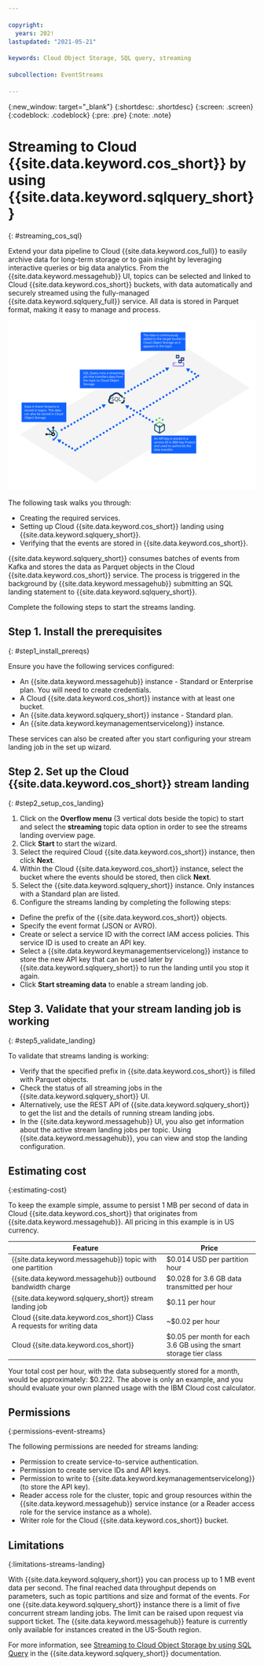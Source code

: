 ```yaml
---

copyright:
  years: 202!
lastupdated: "2021-05-21"

keywords: Cloud Object Storage, SQL query, streaming

subcollection: EventStreams

---
```


{:new_window: target="_blank"}
{:shortdesc: .shortdesc}
{:screen: .screen}
{:codeblock: .codeblock}
{:pre: .pre}
{:note: .note}


# Streaming to Cloud {{site.data.keyword.cos_short}} by using {{site.data.keyword.sqlquery_short}}
{: #streaming_cos_sql}

Extend your data pipeline to Cloud {{site.data.keyword.cos_full}} to easily archive data for long-term storage or to gain insight by
leveraging interactive queries or big data analytics. From the {{site.data.keyword.messagehub}} UI, topics can be selected and linked to
Cloud {{site.data.keyword.cos_short}} buckets, with data automatically and securely streamed using the fully-managed {{site.data.keyword.sqlquery_full}} service. All data is stored in Parquet format, making it easy to manage and process.

![Streaming to Cloud Object Storage by using SQL Query](streaming_diagram.svg)

The following task walks you through:

- Creating the required services.
- Setting up Cloud {{site.data.keyword.cos_short}} landing using {{site.data.keyword.sqlquery_short}}.
- Verifying that the events are stored in {{site.data.keyword.cos_short}}.


{{site.data.keyword.sqlquery_short}} consumes batches of events from Kafka and stores the data as Parquet objects in the Cloud 
{{site.data.keyword.cos_short}} service. The process is triggered in the background by {{site.data.keyword.messagehub}} submitting an SQL landing statement to {{site.data.keyword.sqlquery_short}}.

Complete the following steps to start the streams landing. 

## Step 1. Install the prerequisites
{: #step1_install_prereqs}

Ensure you have the following services configured:

- An {{site.data.keyword.messagehub}} instance - Standard or Enterprise plan. You will need to create credentials.
- A Cloud {{site.data.keyword.cos_short}} instance with at least one bucket.
- An {{site.data.keyword.sqlquery_short}} instance - Standard plan.
- An {{site.data.keyword.keymanagementservicelong}} instance.

These services can also be created after you start configuring your stream landing job in the set up wizard.


## Step 2. Set up the Cloud {{site.data.keyword.cos_short}} stream landing
{: #step2_setup_cos_landing}

1. Click on the **Overflow menu** (3 vertical dots beside the topic) to start and select the **streaming** topic data option 
in order to see the streams landing overview page.
2. Click **Start** to start the wizard.
3. Select the required Cloud {{site.data.keyword.cos_short}} instance, then click **Next**. 
4. Within the Cloud {{site.data.keyword.cos_short}} instance, select the bucket where the events should be stored, then click **Next**.
5. Select the {{site.data.keyword.sqlquery_short}} instance. Only instances with a Standard plan are listed.
6. Configure the streams landing by completing the following steps:
 
  - Define the prefix of the {{site.data.keyword.cos_short}} objects.
  - Specify the event format (JSON or AVRO).
  - Create or select a service ID with the correct IAM access policies. This service ID is used to create an API key.
  - Select a {{site.data.keyword.keymanagementservicelong}} instance to store the new API key that can be used later by {{site.data.keyword.sqlquery_short}} to run the landing until you stop it again.
  - Click **Start streaming data** to enable a stream landing job.


## Step 3. Validate that your stream landing job is working
{: #step5_validate_landing}

To validate that streams landing is working:

  - Verify that the specified prefix in {{site.data.keyword.cos_short}} is filled with Parquet objects.
  - Check the status of all streaming jobs in the {{site.data.keyword.sqlquery_short}} UI.
  - Alternatively, use the REST API of {{site.data.keyword.sqlquery_short}} to get the list and the details of running stream landing jobs. 
  - In the {{site.data.keyword.messagehub}} UI, you also get information about the active stream landing jobs per topic. Using {{site.data.keyword.messagehub}}, you can view and stop the landing configuration.
  
## Estimating cost
{:estimating-cost}

To keep the example simple, assume to persist 1 MB per second of data in Cloud {{site.data.keyword.cos_short}} that originates from {{site.data.keyword.messagehub}}. All pricing in this example is in US currency.

Feature | Price
--- | ---
{{site.data.keyword.messagehub}} topic with one partition | $0.014 USD per partition hour
{{site.data.keyword.messagehub}} outbound bandwidth charge  | $0.028 for 3.6 GB data transmitted per hour
{{site.data.keyword.sqlquery_short}} stream landing job | $0.11 per hour
Cloud {{site.data.keyword.cos_short}} Class A requests for writing data | ~$0.02 per hour
Cloud {{site.data.keyword.cos_short}} | $0.05 per month for each 3.6 GB using the smart storage tier class

Your total cost per hour, with the data subsequently stored for a month, would be approximately: $0.222.
The above is only an example, and you should evaluate your own planned usage with the IBM Cloud cost calculator.


## Permissions
{:permissions-event-streams}

The following permissions are needed for streams landing: 

- Permission to create service-to-service authentication.
- Permission to create service IDs and API keys.
- Permission to write to {{site.data.keyword.keymanagementservicelong}} (to store the API key).
- Reader access role for the cluster, topic and group resources within the {{site.data.keyword.messagehub}} service instance (or a Reader access role for the service instance as a whole).
- Writer role for the Cloud {{site.data.keyword.cos_short}} bucket.

## Limitations
{:limitations-streams-landing}

With {{site.data.keyword.sqlquery_short}} you can process up to 1 MB event data per second. The final reached data throughput 
depends on parameters, such as topic partitions and size and format of the events. For one {{site.data.keyword.sqlquery_short}} instance 
there is a limit of five concurrent stream landing jobs. The limit can be raised upon request via support ticket. The {{site.data.keyword.messagehub}} feature is currently only available for instances created in the US-South region. 

For more information, see [Streaming to Cloud Object Storage by using SQL Query](/docs/sql-query?topic=sql-query-kafka-event-streams-landing) in the {{site.data.keyword.sqlquery_short}} documentation.
